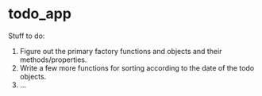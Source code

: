 # todo_app

Stuff to do:

1. Figure out the primary factory functions and objects and their methods/properties.
2. Write a few more functions for sorting according to the date of the todo objects.
3. ...